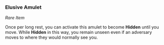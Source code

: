 ### Elusive Amulet
_Rare Item_

Once per long rest, you can activate this amulet to become **Hidden** until you move. While **Hidden** in this way, you remain unseen even if an adversary moves to where they would normally see you.
